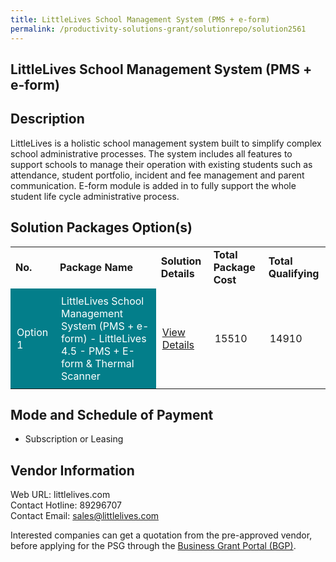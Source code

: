 ```yaml
---
title: LittleLives School Management System (PMS + e-form)
permalink: /productivity-solutions-grant/solutionrepo/solution2561
---
```


## LittleLives School Management System (PMS + e-form)

## Description

LittleLives is a holistic school management system built to simplify complex school administrative processes. The system includes all features to support schools to manage their operation with existing students such as attendance, student portfolio, incident and fee management and parent communication. E-form module is added in to fully support the whole student life cycle administrative process.

## Solution Packages Option(s)

<table>
<tr>
<td><b>No.</b></td>
<td><b>Package Name</b></td>
<td><b>Solution Details</b></td>
<td><b>Total Package Cost</b></td>
<td><b>Total Qualifying</b></td>
</tr>
<tr>
<td style='padding: 10px; background-color: #037E8A; color: #FFFFFF;'>Option 1</td>
<td style='padding: 10px; background-color: #037E8A; color: #FFFFFF;'>LittleLives School Management System (PMS + e-form) - LittleLives 4.5 - PMS + E-form & Thermal Scanner</td>
<td style='padding: 10px;'><a href='https://www.gobusiness.gov.sg/images/psg/LittleLives_(PMS_+_e-form)_20210309_Desensitised_Annex_3_Part_56.pdf' target='_blank'>View Details</a></td>
<td style='padding: 10px;'>15510</td>
<td style='padding: 10px;'>14910</td>
</tr>
</table>

## Mode and Schedule of Payment

 - Subscription or Leasing

## Vendor Information

 Web URL: littlelives.com <br>Contact Hotline: 89296707 <br>Contact Email: sales@littlelives.com <br>

Interested companies can get a quotation from the pre-approved vendor, before applying for the PSG through the <a href='https://www.businessgrants.gov.sg/' target='_blank' rel='noopener'>Business Grant Portal (BGP)</a>.

<script src="/jquery/resize-tables.js"></script>
